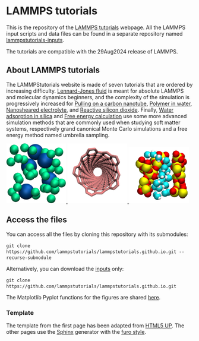 # LAMMPS tutorials

This is the repository of the [LAMMPS tutorials](https://lammpstutorials.github.io/)
webpage. All the LAMMPS input scripts and data files can be found in a separate
repository named [lammpstutorials-inputs](https://github.com/lammpstutorials/lammpstutorials-inputs).

The tutorials are compatible with the 29Aug2024 release of LAMMPS.

## About LAMMPS tutorials

The LAMMPStutorials website is made of seven tutorials that are ordered by increasing difficulty.
[Lennard-Jones fluid](https://lammpstutorials.github.io/sphinx/build/html/tutorials/level1/lennard-jones-fluid.html)
is meant for absolute LAMMPS and molecular dynamics beginners, and the complexity of the simulation is
progressively increased for [Pulling on a carbon nanotube](https://lammpstutorials.github.io/sphinx/build/html/tutorials/level1/breaking-a-carbon-nanotube.html), 
[Polymer in water](https://lammpstutorials.github.io/sphinx/build/html/tutorials/level2/polymer-in-water.html), 
[Nanosheared electrolyte](https://lammpstutorials.github.io/sphinx/build/html/tutorials/level2/nanosheared-electrolyte.html),
and [Reactive silicon dioxide](https://lammpstutorials.github.io/sphinx/build/html/tutorials/level3/reactive-silicon-dioxide.html). 
Finally, [Water adsorption in silica](https://lammpstutorials.github.io/sphinx/build/html/tutorials/level3/water-adsorption-in-silica.html) and
[Free energy calculation](https://lammpstutorials.github.io/sphinx/build/html/tutorials/level3/free-energy-calculation.html) use some more advanced simulation methods that are commonly used when studying soft matter systems, respectively grand canonical Monte Carlo simulations and a free energy method named umbrella sampling.

<p float="left">
    <a href="https://lammpstutorials.github.io/sphinx/build/html/tutorials/level1/lennard-jones-fluid.html">
        <img src="https://raw.githubusercontent.com/lammpstutorials/lammpstutorials.github.io/2Aug2023/docs/avatars/level1/lennard-jones-fluid/avatar-Lennard-Jones-LAMMPS.png" width="32%" />
    </a>
    <a href="https://lammpstutorials.github.io/sphinx/build/html/tutorials/level1/breaking-a-carbon-nanotube.html">
        <img src="https://raw.githubusercontent.com/lammpstutorials/lammpstutorials.github.io/2Aug2023/docs/avatars/level1/breaking-a-carbon-nanotube/CNT.png" width="32%" />
    </a>
    <a href="https://lammpstutorials.github.io/sphinx/build/html/tutorials/level3/water-adsorption-in-silica.html">
        <img src="https://raw.githubusercontent.com/lammpstutorials/lammpstutorials.github.io/2Aug2023/docs/avatars/level3/water-adsorption-in-silica/water-adsorption.png" width="32%" />
    </a>
</p>

## Access the files

You can access all the files by cloning this repository with its submodules:

```
git clone https://github.com/lammpstutorials/lammpstutorials.github.io.git --recurse-submodule
```

Alternatively, you can download the [inputs](https://github.com/lammpstutorials/lammpstutorials-inputs) only:

```
git clone https://github.com/lammpstutorials/lammpstutorials.github.io.git
```

The Matplotlib Pyplot functions for the figures are shared [here](https://github.com/simongravelle/pyplot-perso).

### Template ###

The template from the first page has been adapted from [HTML5 UP](https://html5up.net/).
The other pages use the [Sphinx](https://www.sphinx-doc.org/) generator with the
[furo style](https://github.com/pradyunsg/furo).


